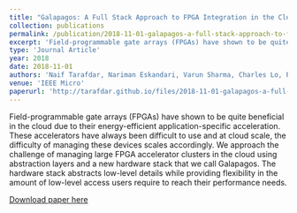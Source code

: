 ```yaml
---
title: "Galapagos: A Full Stack Approach to FPGA Integration in the Cloud"
collection: publications
permalink: /publication/2018-11-01-galapagos-a-full-stack-approach-to-fpga-integration-in-the-cloud
excerpt: 'Field-programmable gate arrays (FPGAs) have shown to be quite beneficial in the cloud due to their energy-efficient application-specific acceleration. These accelerators have always been difficult to use and at cloud scale, the difficulty of managing these devices scales accordingly...'
type: 'Journal Article'
year: 2018
date: 2018-11-01
authors: 'Naif Tarafdar, Nariman Eskandari, Varun Sharma, Charles Lo, Paul Chow'
venue: 'IEEE Micro'
paperurl: 'http://tarafdar.github.io/files/2018-11-01-galapagos-a-full-stack-approach-to-fpga-integration-in-the-cloud.pdf'
---
```


Field-programmable gate arrays (FPGAs) have shown to be quite beneficial in the cloud due to their energy-efficient application-specific acceleration. These accelerators have always been difficult to use and at cloud scale, the difficulty of managing these devices scales accordingly. We approach the challenge of managing large FPGA accelerator clusters in the cloud using abstraction layers and a new hardware stack that we call Galapagos. The hardware stack abstracts low-level details while providing flexibility in the amount of low-level access users require to reach their performance needs.




[Download paper here](http://tarafdar.github.io/files/2018-11-01-galapagos-a-full-stack-approach-to-fpga-integration-in-the-cloud.pdf)

